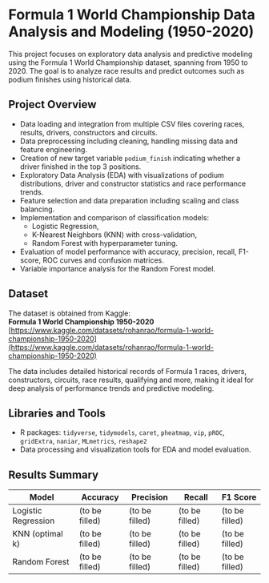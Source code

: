 # Formula 1 World Championship Data Analysis and Modeling (1950-2020)

This project focuses on exploratory data analysis and predictive modeling using the Formula 1 World Championship dataset, spanning from 1950 to 2020. The goal is to analyze race results and predict outcomes such as podium finishes using historical data.

## Project Overview

- Data loading and integration from multiple CSV files covering races, results, drivers, constructors and circuits.
- Data preprocessing including cleaning, handling missing data and feature engineering.
- Creation of new target variable `podium_finish` indicating whether a driver finished in the top 3 positions.
- Exploratory Data Analysis (EDA) with visualizations of podium distributions, driver and constructor statistics and race performance trends.
- Feature selection and data preparation including scaling and class balancing.
- Implementation and comparison of classification models:
  - Logistic Regression,
  - K-Nearest Neighbors (KNN) with cross-validation,
  - Random Forest with hyperparameter tuning.
- Evaluation of model performance with accuracy, precision, recall, F1-score, ROC curves and confusion matrices.
- Variable importance analysis for the Random Forest model.

## Dataset

The dataset is obtained from Kaggle:  
**Formula 1 World Championship 1950-2020**  
[https://www.kaggle.com/datasets/rohanrao/formula-1-world-championship-1950-2020](https://www.kaggle.com/datasets/rohanrao/formula-1-world-championship-1950-2020)

The data includes detailed historical records of Formula 1 races, drivers, constructors, circuits, race results, qualifying and more, making it ideal for deep analysis of performance trends and predictive modeling.

## Libraries and Tools

- R packages: `tidyverse`, `tidymodels`, `caret`, `pheatmap`, `vip`, `pROC`, `gridExtra`, `naniar`, `MLmetrics`, `reshape2`  
- Data processing and visualization tools for EDA and model evaluation.

## Results Summary

| Model                 | Accuracy | Precision | Recall | F1 Score |
|-----------------------|----------|-----------|--------|----------|
| Logistic Regression   | (to be filled)  | (to be filled)   | (to be filled) | (to be filled)  |
| KNN (optimal k)       | (to be filled)  | (to be filled)   | (to be filled) | (to be filled)  |
| Random Forest         | (to be filled)  | (to be filled)   | (to be filled) | (to be filled)  |
